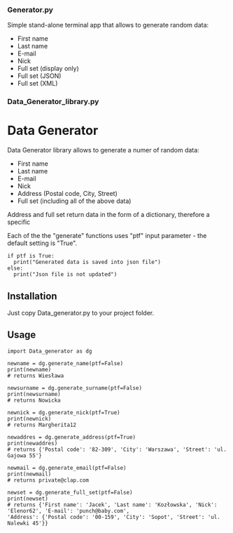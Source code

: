 ### Generator.py
Simple stand-alone terminal app that allows to generate random data: 
- First name
- Last name
- E-mail
- Nick
- Full set (display only)
- Full set (JSON)
- Full set (XML)

### Data_Generator_library.py
# Data Generator

Data Generator library allows to generate a numer of random data:
- First name
- Last name
- E-mail
- Nick
- Address (Postal code, City, Street)
- Full set (including all of the above data)

Address and full set return data in the form of a dictionary, therefore a specific 

Each of the the "generate" functions uses "ptf" input parameter - the default setting is "True".

```
if ptf is True:
  print("Generated data is saved into json file")
else:
  print("Json file is not updated")
```

## Installation

Just copy Data_generator.py to your project folder.

## Usage

```
import Data_generator as dg

newname = dg.generate_name(ptf=False)
print(newname)
# returns Wiesława 

newsurname = dg.generate_surname(ptf=False)
print(newsurname)
# returns Nowicka

newnick = dg.generate_nick(ptf=True)
print(newnick)
# returns Margherita12

newaddres = dg.generate_address(ptf=True)
print(newaddres)
# returns {'Postal code': '82-309', 'City': 'Warszawa', 'Street': 'ul. Gajowa 55'}

newmail = dg.generate_email(ptf=False)
print(newmail)
# returns private@clap.com

newset = dg.generate_full_set(ptf=False)
print(newset)
# returns {'First name': 'Jacek', 'Last name': 'Kozłowska', 'Nick': 'Elenor62', 'E-mail': 'punch@baby.com', 
'Address': {'Postal code': '00-159', 'City': 'Sopot', 'Street': 'ul. Nalewki 45'}}


```




